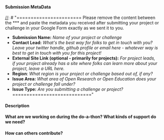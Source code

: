 
[//]: # "=======================
Even if you know Github, we suggest you read this! Anything between these lines you can leave or delete, as they won't display anyway when you post (you can check this via Preview). They're here to help you complete issues. 
============================"

#### **Submission MetaData**
[//]: # "=======================
Please remove the content between the *** and paste the metadata you received after submitting your project or challenge in your Google Form exactly as we sent it to you.
* **Submission Name:** _Name of your project or challenge_
* **Contact Lead:** _What's the best way for folks to get in touch with you? Leave your twitter handle, github profile or email here - whatever way is best to get in touch with you for this project!_
* **External Site Link (optional - primarily for projects):** _For project leads, if your project already has a site where folks can learn more about your project, leave a URL here._
* **Region**: _What region is your project or challenge based out of, if any?_
* **Issue Area:** _What area of Open Research or Open Education does your project or challenge fall under?_
* **Issue Type:** _Are you submitting a challenge or project?_
============================"

#### **Description**
[//]: # "=======================
_Insert a paragraph providing more context for your project or challenge focuses on. For project leads, this is a good place to give some broader context about your project—beyond the scope of the do-a-thon._
============================"

#### **What are we working on during the do-a-thon? What kinds of support do we need?** 
[//]: # "=======================
_For those leading projects, please give some more information about what type of support you are specifically looking to get done during the do-a-thon day._
_Note: Challenge leads will not need to fill out this section._ 
============================"

####  **How can others contribute?** 
[//]: # "=======================
_Please include contributing guidelines here. Let folks know how they get in contact with you, and what the best way to contribute to the project or challenge is. E.g. if you are a challenge lead, give some context on what design thinking tools you'll be using, and how other folks can update their ideas onto the thread._ 
============================"
